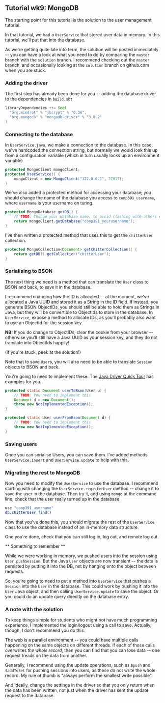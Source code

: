 ## Tutorial wk9: MongoDB

The starting point for this tutorial is the solution to the user management tutorial.

In that tutorial, we had a `UserService` that stored user data in memory. In this tutorial, we'll put that into the 
database.

As we're getting quite late into term, the solution will be posted immediately -- you can have a look at what you 
need to do by comparing the `master` branch with the `solution` branch. I recommend checking out the `master` branch,
and occasionally looking at the `solution` branch on github.com when you are stuck.

### Adding the driver

The first step has already been done for you -- adding the database driver to the dependencies in `build.sbt`

```scala
libraryDependencies ++= Seq(
  "org.mindrot" % "jbcrypt" % "0.3m",
  "org.mongodb" % "mongodb-driver" % "3.0.2"
)
```

### Connecting to the database

In `UserService.java`, we make a connection to the database. In this case, we've hardcoded the connection string, but
normally we would look this up from a configuration variable (which in turn usually looks up an environment variable)

```java
protected MongoClient mongoClient;
protected UserService() {
    mongoClient = new MongoClient("127.0.0.1", 27017);
}
```

We've also added a protected method for accessing your database; you should change the name of the database you access
to `comp391_username`, where `username` is your username on turing.

```java
protected MongoDatabase getDB() {
    // TODO: Change your database name, to avoid clashing with others on turing
    return mongoClient.getDatabase("comp391_yourusername");
}
```

I've then written a protected method that uses this to get the `chitterUser` collection.

```java
protected MongoCollection<Document> getChitterCollection() {
    return getDB().getCollection("chitterUser");
}
```

### Serialising to BSON

The next thing we need is a method that can translate the `User` class to BSON and back, to save it in the database.

I recommend changing how the ID is allocated -- at the moment, we've allocated a Java UUID and stored it as a String in
the ID field. If instead, you generate BSON ObjectIDs, you should still be able to hold them as Strings in Java, but they
will be convertible to ObjectIds to store in the database. In `UserService`, expose a method to allocate IDs, as you'll
probably also want to use an ObjectId for the session key.

**NB:** If you do change to ObjectIDs, clear the cookie from your browser -- otherwise you'll still have a Java UUID as
your session key, and they do not translate into ObjectIds happily!

(If you're stuck, peek at the solution!)

Note that to save `User`s, you will also need to be able to translate `Session` objects to BSON and back.

You're going to need to implement these. The [Java Driver Quick Tour](http://mongodb.github.io/mongo-java-driver/3.0/driver/getting-started/quick-tour/)
has examples for you.
 
```java
protected static Document userToBson(User u) {
    // TODO: You need to implement this
    Document d = new Document();
    throw new NotImplementedException();
}
```

```java
protected static User userFromBson(Document d) {
    // TODO: You need to implement this
    throw new NotImplementedException();
}
```


### Saving users

Once you can serialise Users, you can save them. I've added methods `UserService.insert` and `UserService.update` to 
help with this.

### Migrating the rest to MongoDB

Now you need to modify the `UserService` to use the database. I recommend starting with changing the `UserService.registerUser`
method -- change it to save the user in the database. Then try it, and using `mongo` at the command line, check that
the user really turned up in the database

```bash
use "comp391_username"
db.chitterUser.find()
```

Now that you've done this, you should migrate the rest of the `UserService` class to use the database instead of an
in-memory data structure.

One you're done, check that you can still log in, log out, and remote log out.

** Something to remember **

While we were working in memory, we pushed users into the session using `User.pushSession`. But the Java `User` objects
are now transient -- the data is persisted by putting it into the DB, not by hanging onto the object between requests.

So, you're going to need to put a method into `UserService` that pushes a `Session` into the `User` in the database. 
This could work by pushing it into the `User` Java object, and then calling `UserService.update` to save the object. Or
you could do an update query directly on the database entry.

### A note with the solution

To keep things simple for students who might not have much programming experience, I implemented the login/logout using
a call to save. Actually, though, I don't recommend you do this.

The web is a parallel environment -- you could have multiple calls happening on the same objects on different threads.
If each of those calls overwrites *the whole record*, then you can find that you can lose data -- one request treads on
the data from another.

Generally, I recommend using the update operations, such as `$push` and `$addToSet` for pushing sessions into users, as
these do not write the whole record. My rule of thumb is "always perform the smallest write possible".

And ideally, change the settings in the driver so that you only return when the data has been written, not just when the
driver has sent the update request to the database.
